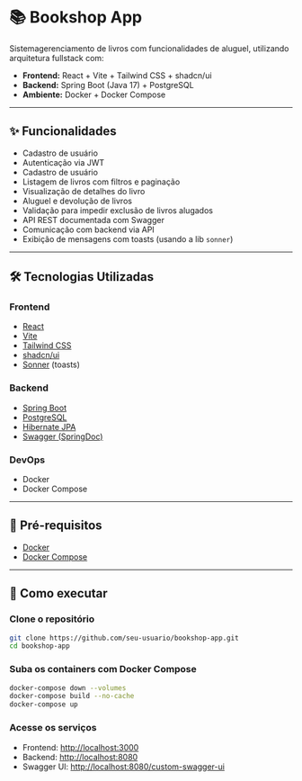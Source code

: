 # 📚 Bookshop App

Sistemagerenciamento de livros com funcionalidades de aluguel, utilizando arquitetura fullstack com:

- **Frontend:** React + Vite + Tailwind CSS + shadcn/ui
- **Backend:** Spring Boot (Java 17) + PostgreSQL
- **Ambiente:** Docker + Docker Compose

---

## ✨ Funcionalidades

- Cadastro de usuário
- Autenticação via JWT
- Cadastro de usuário
- Listagem de livros com filtros e paginação
- Visualização de detalhes do livro
- Aluguel e devolução de livros
- Validação para impedir exclusão de livros alugados
- API REST documentada com Swagger
- Comunicação com backend via API
- Exibição de mensagens com toasts (usando a lib `sonner`)

---

## 🛠 Tecnologias Utilizadas

### Frontend

- [React](https://react.dev/)
- [Vite](https://vitejs.dev/)
- [Tailwind CSS](https://tailwindcss.com/)
- [shadcn/ui](https://ui.shadcn.com/)
- [Sonner](https://sonner.emilkowal.dev/) (toasts)

### Backend

- [Spring Boot](https://spring.io/projects/spring-boot)
- [PostgreSQL](https://www.postgresql.org/)
- [Hibernate JPA](https://hibernate.org/orm/)
- [Swagger (SpringDoc)](https://springdoc.org/)

### DevOps

- Docker
- Docker Compose

---

## 🧪 Pré-requisitos

- [Docker](https://www.docker.com/)
- [Docker Compose](https://docs.docker.com/compose/)

---

## 🚀 Como executar

### Clone o repositório

```bash
git clone https://github.com/seu-usuario/bookshop-app.git
cd bookshop-app
```

### Suba os containers com Docker Compose

```bash
docker-compose down --volumes
docker-compose build --no-cache
docker-compose up
```

### Acesse os serviços

- Frontend: [http://localhost:3000](http://localhost:3000)
- Backend: [http://localhost:8080](http://localhost:8080)
- Swagger UI: [http://localhost:8080/custom-swagger-ui](http://localhost:8080/custom-swagger-ui)
